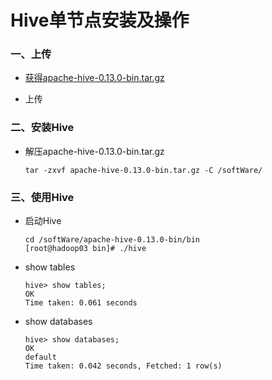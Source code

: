 # Hive单节点安装及操作

### 一、上传

* [获得apache-hive-0.13.0-bin.tar.gz](https://github.com/sunnyandgood/BigData/blob/master/Hive/apache-hive-0.13.0-bin.tar.gz)

* 上传

### 二、安装Hive

* 解压apache-hive-0.13.0-bin.tar.gz

      tar -zxvf apache-hive-0.13.0-bin.tar.gz -C /softWare/

### 三、使用Hive

* 启动Hive

      cd /softWare/apache-hive-0.13.0-bin/bin
      [root@hadoop03 bin]# ./hive

* show tables

      hive> show tables;
      OK
      Time taken: 0.061 seconds

* show databases

      hive> show databases;
      OK
      default
      Time taken: 0.042 seconds, Fetched: 1 row(s)














